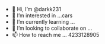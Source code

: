 - 👋 Hi, I’m @darkk231
- 👀 I’m interested in ...cars 
- 🌱 I’m currently learning ...
- 💞️ I’m looking to collaborate on ...
- 📫 How to reach me ... 4233128905

<!---
darkk231/darkk231 is a ✨ special ✨ repository because its `README.md` (this file) appears on your GitHub profile.
You can click the Preview link to take a look at your changes.
--->
